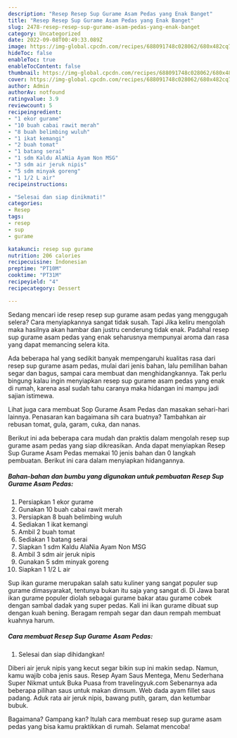 ```yaml
---
description: "Resep Resep Sup Gurame Asam Pedas yang Enak Banget"
title: "Resep Resep Sup Gurame Asam Pedas yang Enak Banget"
slug: 2478-resep-resep-sup-gurame-asam-pedas-yang-enak-banget
category: Uncategorized
date: 2022-09-08T00:49:33.089Z
image: https://img-global.cpcdn.com/recipes/688091748c028062/680x482cq70/resep-sup-gurame-asam-pedas-foto-resep-utama.jpg
hideToc: false
enableToc: true
enableTocContent: false
thumbnail: https://img-global.cpcdn.com/recipes/688091748c028062/680x482cq70/resep-sup-gurame-asam-pedas-foto-resep-utama.jpg
cover: https://img-global.cpcdn.com/recipes/688091748c028062/680x482cq70/resep-sup-gurame-asam-pedas-foto-resep-utama.jpg
author: Admin
authorAv: notfound
ratingvalue: 3.9
reviewcount: 5
recipeingredient:
- "1 ekor gurame"
- "10 buah cabai rawit merah"
- "8 buah belimbing wuluh"
- "1 ikat kemangi"
- "2 buah tomat"
- "1 batang serai"
- "1 sdm Kaldu AlaNia Ayam Non MSG"
- "3 sdm air jeruk nipis"
- "5 sdm minyak goreng"
- "1 1/2 L air"
recipeinstructions:

- "Selesai dan siap dinikmati!"
categories:
- Resep
tags:
- resep
- sup
- gurame

katakunci: resep sup gurame 
nutrition: 206 calories
recipecuisine: Indonesian
preptime: "PT10M"
cooktime: "PT31M"
recipeyield: "4"
recipecategory: Dessert

---
```



Sedang mencari ide resep resep sup gurame asam pedas yang menggugah selera? Cara menyiapkannya sangat tidak susah. Tapi Jika keliru mengolah maka hasilnya akan hambar dan justru cenderung tidak enak. Padahal resep sup gurame asam pedas yang enak seharusnya mempunyai aroma dan rasa yang dapat memancing selera kita.


Ada beberapa hal yang sedikit banyak mempengaruhi kualitas rasa dari resep sup gurame asam pedas, mulai dari jenis bahan, lalu pemilihan bahan segar dan bagus, sampai cara membuat dan menghidangkannya. Tak perlu bingung kalau ingin menyiapkan resep sup gurame asam pedas yang enak di rumah, karena asal sudah tahu caranya maka hidangan ini mampu jadi sajian istimewa.

Lihat juga cara membuat Sop Gurame Asam Pedas dan masakan sehari-hari lainnya. Penasaran kan bagaimana sih cara buatnya? Tambahkan air rebusan tomat, gula, garam, cuka, dan nanas.


Berikut ini ada beberapa cara mudah dan praktis dalam mengolah resep sup gurame asam pedas yang siap dikreasikan. Anda dapat menyiapkan Resep Sup Gurame Asam Pedas memakai 10 jenis bahan dan 0 langkah pembuatan. Berikut ini cara dalam menyiapkan hidangannya.

<!--inarticleads1-->

##### Bahan-bahan dan bumbu yang digunakan untuk pembuatan Resep Sup Gurame Asam Pedas:

1. Persiapkan 1 ekor gurame
1. Gunakan 10 buah cabai rawit merah
1. Persiapkan 8 buah belimbing wuluh
1. Sediakan 1 ikat kemangi
1. Ambil 2 buah tomat
1. Sediakan 1 batang serai
1. Siapkan 1 sdm Kaldu AlaNia Ayam Non MSG
1. Ambil 3 sdm air jeruk nipis
1. Gunakan 5 sdm minyak goreng
1. Siapkan 1 1/2 L air


Sup ikan gurame merupakan salah satu kuliner yang sangat populer sup gurame dimasyarakat, tentunya bukan itu saja yang sangat di. Di Jawa barat ikan gurame populer diolah sebagai gurame bakar atau gurame cobek dengan sambal dadak yang super pedas. Kali ini ikan gurame dibuat sup dengan kuah bening. Beragam rempah segar dan daun rempah membuat kuahnya harum. 

<!--inarticleads2-->

##### Cara membuat Resep Sup Gurame Asam Pedas:


1. Selesai dan siap dihidangkan!

Diberi air jeruk nipis yang kecut segar bikin sup ini makin sedap. Namun, kamu wajib coba jenis saus. Resep Ayam Saus Mentega, Menu Sederhana Super Nikmat untuk Buka Puasa from travelingyuk.com Sebenarnya ada beberapa pilihan saus untuk makan dimsum. Web dada ayam fillet saus padang. Aduk rata air jeruk nipis, bawang putih, garam, dan ketumbar bubuk. 

Bagaimana? Gampang kan? Itulah cara membuat resep sup gurame asam pedas yang bisa kamu praktikkan di rumah. Selamat mencoba!
